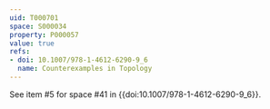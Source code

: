 ```yaml
---
uid: T000701
space: S000034
property: P000057
value: true
refs:
- doi: 10.1007/978-1-4612-6290-9_6
  name: Counterexamples in Topology
---
```


See item #5 for space #41 in {{doi:10.1007/978-1-4612-6290-9_6}}.
